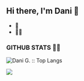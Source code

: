 ## Hi there, I'm Dani 👋




- 🚀
- 🐱‍💻 



###  GITHUB STATS 🐱‍👤



<p><img src="https://github-readme-stats.vercel.app/api/top-langs/?username=danielgdiaz&langs_count=9&theme=buefy&layout=compact" alt="Dani G. :: Top Langs" />


 
 
 ![](https://komarev.com/ghpvc/?username=danielgdiaz&color=blueviolet)
